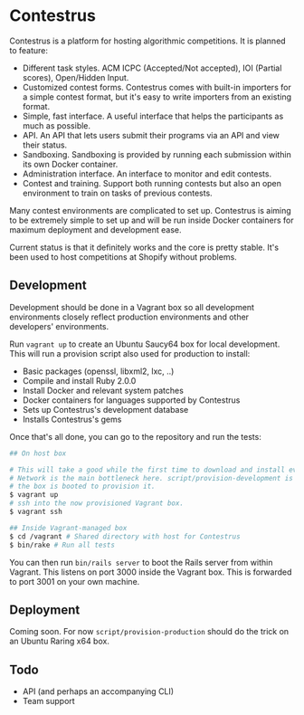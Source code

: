 # Contestrus

Contestrus is a platform for hosting algorithmic competitions. It is planned to
feature:

* Different task styles. ACM ICPC (Accepted/Not accepted), IOI (Partial scores),
  Open/Hidden Input.
* Customized contest forms. Contestrus comes with built-in importers for a
  simple contest format, but it's easy to write importers from an existing
  format.
* Simple, fast interface. A useful interface that helps the participants as much
  as possible.
* API. An API that lets users submit their programs via an API and view their
  status.
* Sandboxing. Sandboxing is provided by running each submission within its own
  Docker container.
* Administration interface. An interface to monitor and edit contests.
* Contest and training. Support both running contests but also an open
  environment to train on tasks of previous contests.

Many contest environments are complicated to set up. Contestrus is aiming to be
extremely simple to set up and will be run inside Docker containers for maximum
deployment and development ease.

Current status is that it definitely works and the core is pretty stable. It's
been used to host competitions at Shopify without problems.

## Development

Development should be done in a Vagrant box so all development environments
closely reflect production environments and other developers' environments.

Run `vagrant up` to create an Ubuntu Saucy64 box for local development. This
will run a provision script also used for production to install:

* Basic packages (openssl, libxml2, lxc, ..)
* Compile and install Ruby 2.0.0
* Install Docker and relevant system patches
* Docker containers for languages supported by Contestrus
* Sets up Contestrus's development database
* Installs Contestrus's gems

Once that's all done, you can go to the repository and run the tests:

```bash
## On host box

# This will take a good while the first time to download and install everything.
# Network is the main bottleneck here. script/provision-development is run when
# the box is booted to provision it.
$ vagrant up
# ssh into the now provisioned Vagrant box.
$ vagrant ssh

## Inside Vagrant-managed box
$ cd /vagrant # Shared directory with host for Contestrus
$ bin/rake # Run all tests
```

You can then run `bin/rails server` to boot the Rails server from within Vagrant. 
This listens on port 3000 inside the Vagrant box. This is forwarded to port 3001
on your own machine.

## Deployment

Coming soon. For now `script/provision-production` should do the trick on an
Ubuntu Raring x64 box.

## Todo

* API (and perhaps an accompanying CLI)
* Team support
